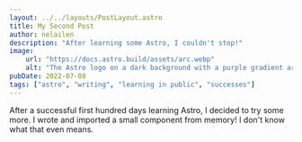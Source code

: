 ```yaml
---
layout: ../../layouts/PostLayout.astro
title: My Second Post
author: nelailen
description: "After learning some Astro, I couldn't stop!"
image:
    url: "https://docs.astro.build/assets/arc.webp"
    alt: "The Astro logo on a dark background with a purple gradient arc."
pubDate: 2022-07-08
tags: ["astro", "writing", "learning in public", "successes"]
---
```

After a successful first hundred days learning Astro, I decided to try some more. I wrote and imported a small component from memory! I don't know what that even means.